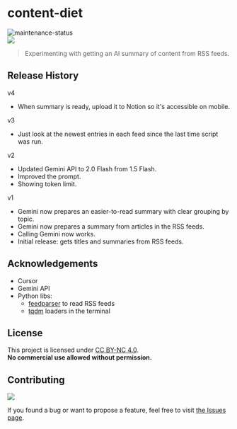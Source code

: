 # content-diet

![maintenance-status](https://img.shields.io/badge/maintenance-experimental-blue.svg)
<br>
![](https://img.shields.io/badge/platform-Windows%20%7C%20macOS-blue)

>Experimenting with getting an AI summary of content from RSS feeds.

## Release History

v4
- When summary is ready, upload it to Notion so it's accessible on mobile.

v3
- Just look at the newest entries in each feed since the last time script was run.

v2
- Updated Gemini API to 2.0 Flash from 1.5 Flash.
- Improved the prompt.
- Showing token limit.

v1
- Gemini now prepares an easier-to-read summary with clear grouping by topic.
- Gemini now prepares a summary from articles in the RSS feeds.
- Calling Gemini now works.
- Initial release: gets titles and summaries from RSS feeds.

## Acknowledgements

- Cursor
- Gemini API
- Python libs:
    - [feedparser](https://pypi.org/project/feedparser/) to read RSS feeds
    - [tqdm]() loaders in the terminal

## License

This project is licensed under [CC BY-NC 4.0](https://creativecommons.org/licenses/by-nc/4.0/).  
**No commercial use allowed without permission.**

## Contributing

![](https://img.shields.io/github/issues/vardecab/content-diet)

If you found a bug or want to propose a feature, feel free to visit [the Issues page](https://github.com/vardecab/content-diet/issues).
